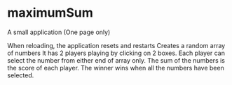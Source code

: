 # maximumSum

A small application (One page only)

When reloading, the application resets and restarts
Creates a random array of numbers
It has 2 players playing by clicking on 2 boxes.
Each player can select the number from either end of array only.
The sum of the numbers is the score of each player.
The winner wins when all the numbers have been selected.
